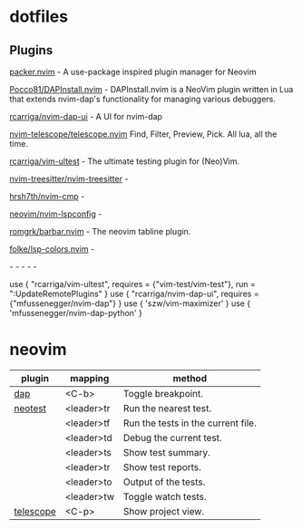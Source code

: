 # dotfiles

## Plugins

[packer.nvim](https://github.com/wbthomason/packer.nvim) -  A use-package inspired plugin manager for Neovim

[Pocco81/DAPInstall.nvim](https://github.com/Pocco81/DAPInstall.nvim) - DAPInstall.nvim is a NeoVim plugin written in Lua that extends nvim-dap's functionality for managing various debuggers.

[rcarriga/nvim-dap-ui](https://github.com/rcarriga/nvim-dap-ui) - A UI for nvim-dap

[nvim-telescope/telescope.nvim](https://github.com/nvim-telescope/telescope.nvim) Find, Filter, Preview, Pick. All lua, all the time.

[rcarriga/vim-ultest](https://github.com/rcarriga/vim-ultest) - The ultimate testing plugin for (Neo)Vim.

[nvim-treesitter/nvim-treesitter]() -

[hrsh7th/nvim-cmp]() -

[neovim/nvim-lspconfig]() -

[romgrk/barbar.nvim](https://github.com/romgrk/barbar.nvim) - The neovim tabline plugin.

[folke/lsp-colors.nvim]() -

[]() -
[]() -
[]() -
[]() -
[]() -


 use { "rcarriga/vim-ultest", requires = {"vim-test/vim-test"}, run = ":UpdateRemotePlugins" }
  use { "rcarriga/nvim-dap-ui", requires = {"mfussenegger/nvim-dap"} }
  use { 'szw/vim-maximizer' }
  use { 'mfussenegger/nvim-dap-python' }


# neovim

|plugin|mapping|method|
|------|---|------|
|[dap](https://github.com/mfussenegger/nvim-dap)              |&lt;C-b&gt;     |Toggle breakpoint.                  |
|[neotest](https://github.com/nvim-neotest/neotest)           |&lt;leader&gt;tr|Run the nearest test.               |
|                                                             |&lt;leader&gt;tf|Run the tests in the current file.  |
|                                                             |&lt;leader&gt;td|Debug the current test.             |
|                                                             |&lt;leader&gt;ts|Show test summary.                  |
|                                                             |&lt;leader&gt;tr|Show test reports.                  |
|                                                             |&lt;leader&gt;to|Output of the tests.                |
|                                                             |&lt;leader&gt;tw|Toggle watch tests.                 |
|[telescope](https://github.com/nvim-telescope/telescope.nvim)|&lt;C-p&gt;     |Show project view.                  |

